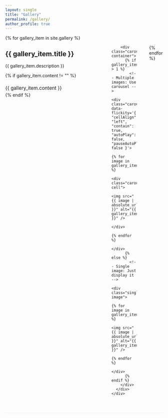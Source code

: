 ```yaml
---
layout: single
title: "Gallery"
permalink: /gallery/
author_profile: true
---
```


<!-- Flickity CSS -->
<link rel="stylesheet" href="https://unpkg.com/flickity@2/dist/flickity.min.css">

<div class="photo-gallery">
  {% for gallery_item in site.gallery %}
    <div class="gallery-section {% cycle 'left', 'right' %}">
      <div class="gallery-content">
        <div class="gallery-info">
          <h2>{{ gallery_item.title }}</h2>
          <p>{{ gallery_item.description }}</p>
          {% if gallery_item.content != "" %}
            <div class="gallery-text">
              {{ gallery_item.content }}
            </div>
          {% endif %}
        </div>
        
        <div class="carousel-container">
          {% if gallery_item.images.size > 1 %}
            <!-- Multiple images: Use carousel -->
            <div class="carousel" data-flickity='{ "cellAlign": "left", "contain": true, "autoPlay": false, "pauseAutoPlayOnHover": false }'>
              {% for image in gallery_item.images %}
                <div class="carousel-cell">
                  <img src="{{ image | absolute_url }}" alt="{{ gallery_item.title }}" />
                </div>
              {% endfor %}
            </div>
          {% else %}
            <!-- Single image: Just display it -->
            <div class="single-image">
              {% for image in gallery_item.images %}
                <img src="{{ image | absolute_url }}" alt="{{ gallery_item.title }}" />
              {% endfor %}
            </div>
          {% endif %}
        </div>
      </div>
    </div>
  {% endfor %}
</div>

<style>
.carousel-container {
  flex: 1;
  max-width: 500px;
}

.carousel {
  background: #fff;
  border-radius: 10px;
  box-shadow: 0 4px 8px rgba(0,0,0,0.1);
}

.carousel-cell {
  width: 100%;
  height: 300px;
  margin-right: 10px;
  background: #f8f8f8;
  border-radius: 10px;
  display: flex;
  align-items: center;
  justify-content: center;
}

.carousel-cell img {
  width: 100%;
  height: 100%;
  object-fit: cover;
  border-radius: 10px;
}

/* Single image styling - match carousel dimensions */
.single-image {
  width: 100%;
  height: 300px;
  background: #fff;
  border-radius: 10px;
  box-shadow: 0 4px 8px rgba(0,0,0,0.1);
  display: flex;
  align-items: center;
  justify-content: center;
}

.single-image img {
  width: 100%;
  height: 100%;
  object-fit: cover;
  border-radius: 10px;
}

.gallery-section {
  margin-bottom: 60px;
  border-bottom: 1px solid #eee;
  padding-bottom: 40px;
}

.gallery-content {
  display: flex;
  align-items: flex-start;
  gap: 40px;
}

.gallery-info {
  flex: 1;
  min-width: 300px;
}

.gallery-section.left .gallery-content {
  flex-direction: row;
}

.gallery-section.right .gallery-content {
  flex-direction: row-reverse;
}

.gallery-text {
  margin-top: 20px;
  font-size: 1.1em;
  line-height: 1.6;
}

/* Flickity custom styling */
.flickity-page-dots {
  bottom: -30px;
}

.flickity-page-dots .dot {
  width: 12px;
  height: 12px;
  background: #bbb;
  border-radius: 50%;
  margin: 0 5px;
}

.flickity-page-dots .dot.is-selected {
  background: #333;
}

.flickity-prev-next-button {
  background: rgba(0, 0, 0, 0.5);
  color: white;
  border-radius: 50%;
  width: 40px;
  height: 40px;
}

.flickity-prev-next-button:hover {
  background: rgba(0, 0, 0, 0.8);
}

/* Mobile responsive fixes */
@media (max-width: 768px) {
  .gallery-content {
    flex-direction: column !important;
  }
  
  .gallery-info {
    min-width: auto;
  }
  
  .carousel-container {
    max-width: 100%;
    width: 100%;
  }
  
  .carousel {
    height: 250px;
  }
  
  .carousel-cell {
    height: 250px;
    margin-right: 5px;
  }
  
  .single-image {
    height: 250px;
  }
  
  .flickity-prev-next-button {
    width: 35px;
    height: 35px;
  }
  
  .flickity-page-dots .dot {
    width: 14px;
    height: 14px;
    margin: 0 8px;
  }
}

@media (max-width: 480px) {
  .carousel {
    height: 200px;
  }
  
  .carousel-cell {
    height: 200px;
  }
  
  .single-image {
    height: 200px;
  }
  
  .gallery-content {
    gap: 20px;
  }
  
  .gallery-section {
    margin-bottom: 40px;
  }
  
  .flickity-prev-next-button {
    width: 30px;
    height: 30px;
  }
}
</style>

<!-- Flickity JS -->
<script src="https://unpkg.com/flickity@2/dist/flickity.pkgd.min.js"></script>

<script>
// Robust initialization for Jekyll
function initFlickity() {
  console.log('🚀 Initializing Flickity...');
  console.log('Flickity available:', typeof Flickity !== 'undefined');
  console.log('Carousels found:', document.querySelectorAll('.carousel').length);
  
  const carousels = document.querySelectorAll('.carousel');
  
  if (typeof Flickity === 'undefined') {
    console.log('⏳ Flickity not ready, retrying...');
    setTimeout(initFlickity, 200);
    return;
  }
  
  if (carousels.length === 0) {
    console.log('⏳ No carousels found, retrying...');
    setTimeout(initFlickity, 200);
    return;
  }
  
  carousels.forEach(function(carousel, index) {
    // Skip if already initialized
    if (carousel.flickityData) {
      console.log(`✅ Carousel ${index + 1} already initialized`);
      return;
    }
    
    try {
      const flkty = new Flickity(carousel, {
        cellAlign: 'left',
        contain: true,
        autoPlay: false,
        pauseAutoPlayOnHover: false
      });
      
      console.log(`✅ Carousel ${index + 1} initialized successfully`);
      
      // Add hover autoplay for non-touch devices only
      if (!('ontouchstart' in window)) {
        carousel.addEventListener('mouseenter', function() {
          flkty.options.autoPlay = 2000;
          flkty.playPlayer();
        });
        
        carousel.addEventListener('mouseleave', function() {
          flkty.pausePlayer();
          flkty.options.autoPlay = false;
        });
      }
      
    } catch (error) {
      console.error(`❌ Error initializing carousel ${index + 1}:`, error);
    }
  });
}

// Multiple initialization attempts
document.addEventListener('DOMContentLoaded', initFlickity);
window.addEventListener('load', initFlickity);
setTimeout(initFlickity, 1000); // Jekyll fallback
setTimeout(initFlickity, 2000); // Final fallback
</script>